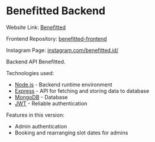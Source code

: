 # Benefitted Backend

Website Link: [Benefitted](https://benefitted.onrender.com)

Frontend Repository: [benefitted-frontend](https://github.com/afutofu/benefitted-frontend)

Instagram Page: [instagram.com/benefitted.id/](https://www.instagram.com/benefitted.id/)

Backend API Benefitted.

Technologies used:

- [Node.js](https://nodejs.org/en/) - Backend runtime environment
- [Express](https://expressjs.com/) - API for fetching and storing data to database
- [MongoDB](https://www.mongodb.com/) - Database
- [JWT](https://en.wikipedia.org/wiki/JSON_Web_Token) - Reliable authentication

Features in this version:

- Admin authentication
- Booking and rearranging slot dates for admins
